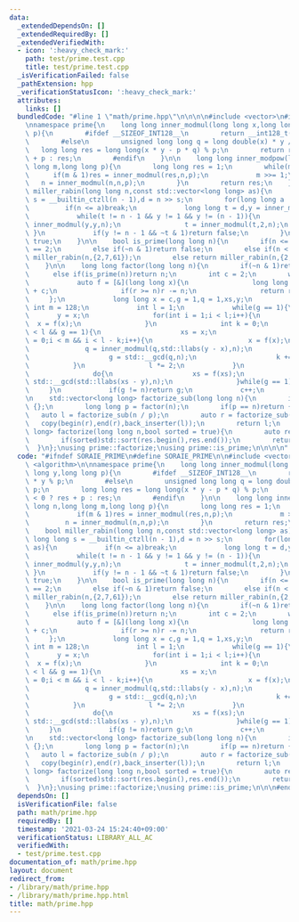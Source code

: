 ```yaml
---
data:
  _extendedDependsOn: []
  _extendedRequiredBy: []
  _extendedVerifiedWith:
  - icon: ':heavy_check_mark:'
    path: test/prime.test.cpp
    title: test/prime.test.cpp
  _isVerificationFailed: false
  _pathExtension: hpp
  _verificationStatusIcon: ':heavy_check_mark:'
  attributes:
    links: []
  bundledCode: "#line 1 \"math/prime.hpp\"\n\n\n\n#include <vector>\n#include <algorithm>\n\
    \nnamespace prime{\n    long long inner_modmul(long long x,long long y,long long\
    \ p){\n        #ifdef __SIZEOF_INT128__\n        return __int128_t(x) * y % p;\n\
    \        #else\n        unsigned long long q = long double(x) * y / p;\n     \
    \   long long res = long long(x * y - p * q) % p;\n        return res < 0 ? res\
    \ + p : res;\n        #endif\n    }\n\n    long long inner_modpow(long long n,long\
    \ long m,long long p){\n        long long res = 1;\n        while(m){\n      \
    \      if(m & 1)res = inner_modmul(res,n,p);\n            m >>= 1;\n         \
    \   n = inner_modmul(n,n,p);\n        }\n        return res;\n    }\n\n    bool\
    \ miller_rabin(long long n,const std::vector<long long> as){\n        long long\
    \ s = __builtin_ctzll(n - 1),d = n >> s;\n        for(long long a : as){\n   \
    \         if(n <= a)break;\n            long long t = d,y = inner_modpow(a,t,n);\n\
    \            while(t != n - 1 && y != 1 && y != (n - 1)){\n                y =\
    \ inner_modmul(y,y,n);\n                t = inner_modmul(t,2,n);\n           \
    \ }\n            if(y != n - 1 && ~t & 1)return false;\n        }\n        return\
    \ true;\n    }\n\n    bool is_prime(long long n){\n        if(n <= 2)return n\
    \ == 2;\n        else if(~n & 1)return false;\n        else if(n < 4'759'123'141)return\
    \ miller_rabin(n,{2,7,61});\n        else return miller_rabin(n,{2,325,9375,28178,450775,9780504,1795265022});\n\
    \    }\n\n    long long factor(long long n){\n        if(~n & 1)return 2;\n  \
    \      else if(is_prime(n))return n;\n        int c = 2;\n        while(true){\n\
    \            auto f = [&](long long x){\n                long long r = inner_modmul(x,x,n)\
    \ + c;\n                if(r >= n)r -= n;\n                return r;\n       \
    \     };\n            long long x = c,g = 1,q = 1,xs,y;\n            constexpr\
    \ int m = 128;\n            int l = 1;\n            while(g == 1){\n         \
    \       y = x;\n                for(int i = 1;i < l;i++){\n                  \
    \  x = f(x);\n                }\n                int k = 0;\n                while(k\
    \ < l && g == 1){\n                    xs = x;\n                    for(int i\
    \ = 0;i < m && i < l - k;i++){\n                        x = f(x);\n          \
    \              q = inner_modmul(q,std::llabs(y - x),n);\n                    }\n\
    \                    g = std::__gcd(q,n);\n                    k += m;\n     \
    \           }\n                l *= 2;\n            }\n            if(g == n){\n\
    \                do{\n                    xs = f(xs);\n                    g =\
    \ std::__gcd(std::llabs(xs - y),n);\n                }while(g == 1);\n       \
    \     }\n            if(g != n)return g;\n            c++;\n        }\n    }\n\
    \n    std::vector<long long> factorize_sub(long long n){\n        if(n <= 1)return\
    \ {};\n        long long p = factor(n);\n        if(p == n)return {p};\n     \
    \   auto l = factorize_sub(n / p);\n        auto r = factorize_sub(p);\n     \
    \   copy(begin(r),end(r),back_inserter(l));\n        return l;\n    }\n\n    std::vector<long\
    \ long> factorize(long long n,bool sorted = true){\n        auto res = factorize_sub(n);\n\
    \        if(sorted)std::sort(res.begin(),res.end());\n        return res;\n  \
    \  }\n};\nusing prime::factorize;\nusing prime::is_prime;\n\n\n\n"
  code: "#ifndef SORAIE_PRIME\n#define SORAIE_PRIME\n\n#include <vector>\n#include\
    \ <algorithm>\n\nnamespace prime{\n    long long inner_modmul(long long x,long\
    \ long y,long long p){\n        #ifdef __SIZEOF_INT128__\n        return __int128_t(x)\
    \ * y % p;\n        #else\n        unsigned long long q = long double(x) * y /\
    \ p;\n        long long res = long long(x * y - p * q) % p;\n        return res\
    \ < 0 ? res + p : res;\n        #endif\n    }\n\n    long long inner_modpow(long\
    \ long n,long long m,long long p){\n        long long res = 1;\n        while(m){\n\
    \            if(m & 1)res = inner_modmul(res,n,p);\n            m >>= 1;\n   \
    \         n = inner_modmul(n,n,p);\n        }\n        return res;\n    }\n\n\
    \    bool miller_rabin(long long n,const std::vector<long long> as){\n       \
    \ long long s = __builtin_ctzll(n - 1),d = n >> s;\n        for(long long a :\
    \ as){\n            if(n <= a)break;\n            long long t = d,y = inner_modpow(a,t,n);\n\
    \            while(t != n - 1 && y != 1 && y != (n - 1)){\n                y =\
    \ inner_modmul(y,y,n);\n                t = inner_modmul(t,2,n);\n           \
    \ }\n            if(y != n - 1 && ~t & 1)return false;\n        }\n        return\
    \ true;\n    }\n\n    bool is_prime(long long n){\n        if(n <= 2)return n\
    \ == 2;\n        else if(~n & 1)return false;\n        else if(n < 4'759'123'141)return\
    \ miller_rabin(n,{2,7,61});\n        else return miller_rabin(n,{2,325,9375,28178,450775,9780504,1795265022});\n\
    \    }\n\n    long long factor(long long n){\n        if(~n & 1)return 2;\n  \
    \      else if(is_prime(n))return n;\n        int c = 2;\n        while(true){\n\
    \            auto f = [&](long long x){\n                long long r = inner_modmul(x,x,n)\
    \ + c;\n                if(r >= n)r -= n;\n                return r;\n       \
    \     };\n            long long x = c,g = 1,q = 1,xs,y;\n            constexpr\
    \ int m = 128;\n            int l = 1;\n            while(g == 1){\n         \
    \       y = x;\n                for(int i = 1;i < l;i++){\n                  \
    \  x = f(x);\n                }\n                int k = 0;\n                while(k\
    \ < l && g == 1){\n                    xs = x;\n                    for(int i\
    \ = 0;i < m && i < l - k;i++){\n                        x = f(x);\n          \
    \              q = inner_modmul(q,std::llabs(y - x),n);\n                    }\n\
    \                    g = std::__gcd(q,n);\n                    k += m;\n     \
    \           }\n                l *= 2;\n            }\n            if(g == n){\n\
    \                do{\n                    xs = f(xs);\n                    g =\
    \ std::__gcd(std::llabs(xs - y),n);\n                }while(g == 1);\n       \
    \     }\n            if(g != n)return g;\n            c++;\n        }\n    }\n\
    \n    std::vector<long long> factorize_sub(long long n){\n        if(n <= 1)return\
    \ {};\n        long long p = factor(n);\n        if(p == n)return {p};\n     \
    \   auto l = factorize_sub(n / p);\n        auto r = factorize_sub(p);\n     \
    \   copy(begin(r),end(r),back_inserter(l));\n        return l;\n    }\n\n    std::vector<long\
    \ long> factorize(long long n,bool sorted = true){\n        auto res = factorize_sub(n);\n\
    \        if(sorted)std::sort(res.begin(),res.end());\n        return res;\n  \
    \  }\n};\nusing prime::factorize;\nusing prime::is_prime;\n\n\n#endif /*SORAIE_PRIME*/"
  dependsOn: []
  isVerificationFile: false
  path: math/prime.hpp
  requiredBy: []
  timestamp: '2021-03-24 15:24:40+09:00'
  verificationStatus: LIBRARY_ALL_AC
  verifiedWith:
  - test/prime.test.cpp
documentation_of: math/prime.hpp
layout: document
redirect_from:
- /library/math/prime.hpp
- /library/math/prime.hpp.html
title: math/prime.hpp
---
```

